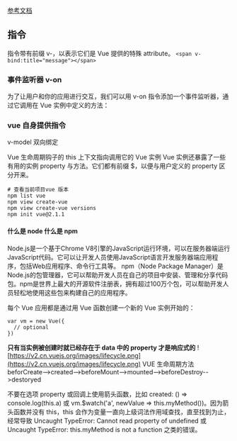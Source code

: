 [参考文档](https://cn.vuejs.org/guide/introduction.html])


## 指令
指令带有前缀 v-，以表示它们是 Vue 提供的特殊 attribute。
`<span v-bind:title="message"></span>`
### 事件监听器 v-on
为了让用户和你的应用进行交互，我们可以用 v-on 指令添加一个事件监听器，通过它调用在 Vue 实例中定义的方法：

### vue 自身提供指令
v-model 双向绑定


Vue 生命周期钩子的 this 上下文指向调用它的 Vue 实例
Vue 实例还暴露了一些有用的实例 property 与方法。它们都有前缀 $，以便与用户定义的 property 区分开来。

```shell
# 查看当前项目vue 版本
npm list vue 
npm view create-vue
npm view create-vue versions
npm init vue@2.1.1
```
#### 什么是 node 什么是 npm
Node.js是一个基于Chrome V8引擎的JavaScript运行环境，可以在服务器端运行JavaScript代码。它可以让开发人员使用JavaScript语言开发服务器端应用程序，包括Web应用程序、命令行工具等。
npm（Node Package Manager）是Node.js的包管理器，它可以帮助开发人员在自己的项目中安装、管理和分享代码包。npm是世界上最大的开源软件注册表，拥有超过100万个包，可以帮助开发人员轻松地使用这些包来构建自己的应用程序。



每个 Vue 应用都是通过用 Vue 函数创建一个新的 Vue 实例开始的：
```vue
var vm = new Vue({
  // optional
})
```


**只有当实例被创建时就已经存在于 data 中的 property 才是响应式的**
![https://v2.cn.vuejs.org/images/lifecycle.png](https://v2.cn.vuejs.org/images/lifecycle.png)
VUE 生命周期方法
beforCreate-->created-->beforeMount-->mounted-->beforeDestroy-->destoryed

不要在选项 property 或回调上使用箭头函数，比如 created: () => console.log(this.a) 或 vm.$watch('a', newValue => this.myMethod())。因为箭头函数并没有 this，this 会作为变量一直向上级词法作用域查找，直至找到为止，经常导致 Uncaught TypeError: Cannot read property of undefined 或 Uncaught TypeError: this.myMethod is not a function 之类的错误。

